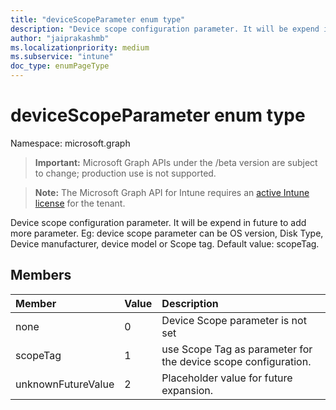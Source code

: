 ```yaml
---
title: "deviceScopeParameter enum type"
description: "Device scope configuration parameter. It will be expend in future to add more parameter. Eg: device scope parameter can be OS version, Disk Type, Device manufacturer, device model or Scope tag. Default value: scopeTag."
author: "jaiprakashmb"
ms.localizationpriority: medium
ms.subservice: "intune"
doc_type: enumPageType
---
```


# deviceScopeParameter enum type

Namespace: microsoft.graph
> **Important:** Microsoft Graph APIs under the /beta version are subject to change; production use is not supported.

> **Note:** The Microsoft Graph API for Intune requires an [active Intune license](https://go.microsoft.com/fwlink/?linkid=839381) for the tenant.


Device scope configuration parameter. It will be expend in future to add more parameter. Eg: device scope parameter can be OS version, Disk Type, Device manufacturer, device model or Scope tag. Default value: scopeTag.

## Members
|Member|Value|Description|
|:---|:---|:---|
|none|0|Device Scope parameter is not set|
|scopeTag|1|use Scope Tag as parameter for the device scope configuration.|
|unknownFutureValue|2|Placeholder value for future expansion.|
